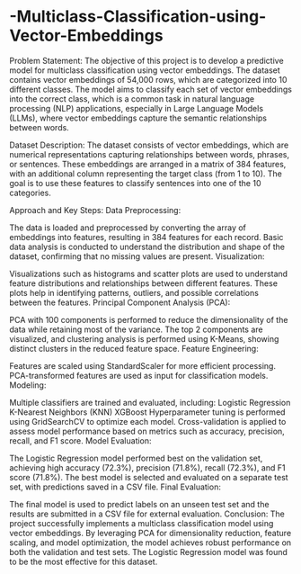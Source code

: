 # -Multiclass-Classification-using-Vector-Embeddings

Problem Statement:
The objective of this project is to develop a predictive model for multiclass classification using vector embeddings. The dataset contains vector embeddings of 54,000 rows, which are categorized into 10 different classes. The model aims to classify each set of vector embeddings into the correct class, which is a common task in natural language processing (NLP) applications, especially in Large Language Models (LLMs), where vector embeddings capture the semantic relationships between words.

Dataset Description:
The dataset consists of vector embeddings, which are numerical representations capturing relationships between words, phrases, or sentences. These embeddings are arranged in a matrix of 384 features, with an additional column representing the target class (from 1 to 10). The goal is to use these features to classify sentences into one of the 10 categories.

Approach and Key Steps:
Data Preprocessing:

The data is loaded and preprocessed by converting the array of embeddings into features, resulting in 384 features for each record.
Basic data analysis is conducted to understand the distribution and shape of the dataset, confirming that no missing values are present.
Visualization:

Visualizations such as histograms and scatter plots are used to understand feature distributions and relationships between different features. These plots help in identifying patterns, outliers, and possible correlations between the features.
Principal Component Analysis (PCA):

PCA with 100 components is performed to reduce the dimensionality of the data while retaining most of the variance.
The top 2 components are visualized, and clustering analysis is performed using K-Means, showing distinct clusters in the reduced feature space.
Feature Engineering:

Features are scaled using StandardScaler for more efficient processing.
PCA-transformed features are used as input for classification models.
Modeling:

Multiple classifiers are trained and evaluated, including:
Logistic Regression
K-Nearest Neighbors (KNN)
XGBoost
Hyperparameter tuning is performed using GridSearchCV to optimize each model.
Cross-validation is applied to assess model performance based on metrics such as accuracy, precision, recall, and F1 score.
Model Evaluation:

The Logistic Regression model performed best on the validation set, achieving high accuracy (72.3%), precision (71.8%), recall (72.3%), and F1 score (71.8%).
The best model is selected and evaluated on a separate test set, with predictions saved in a CSV file.
Final Evaluation:

The final model is used to predict labels on an unseen test set and the results are submitted in a CSV file for external evaluation.
Conclusion:
The project successfully implements a multiclass classification model using vector embeddings. By leveraging PCA for dimensionality reduction, feature scaling, and model optimization, the model achieves robust performance on both the validation and test sets. The Logistic Regression model was found to be the most effective for this dataset.
